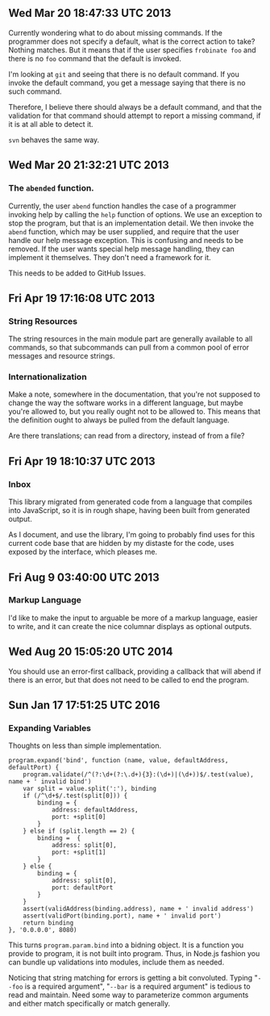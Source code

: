 ## Wed Mar 20 18:47:33 UTC 2013

Currently wondering what to do about missing commands. If the programmer
does not specify a default, what is the correct action to take? Nothing matches.
But it means that if the user specifies `frobinate foo` and there is no `foo`
command that the default is invoked.

I'm looking at `git` and seeing that there is no default command. If you invoke
the default command, you get a message saying that there is no such command.

Therefore, I believe there should always be a default command, and that the
validation for that command should attempt to report a missing command, if it is
at all able to detect it.

`svn` behaves the same way.

## Wed Mar 20 21:32:21 UTC 2013

### The `abended` function.

Currently, the user `abend` function handles the case of a programmer invoking
help by calling the `help` function of options. We use an exception to stop the
program, but that is an implementation detail. We then invoke the `abend`
function, which may be user supplied, and require that the user handle our help
message exception. This is confusing and needs to be removed. If the user wants
special help message handling, they can implement it themselves. They don't need
a framework for it.

This needs to be added to GitHub Issues.

## Fri Apr 19 17:16:08 UTC 2013

### String Resources

The string resources in the main module part are generally available to all
commands, so that subcommands can pull from a common pool of error messages and
resource strings.

### Internationalization

Make a note, somewhere in the documentation, that you're not supposed to change
the way the software works in a different language, but maybe you're allowed to,
but you really ought not to be allowed to. This means that the definition ought
to always be pulled from the default language.

Are there translations; can read from a directory, instead of from a file?

## Fri Apr 19 18:10:37 UTC 2013

### Inbox

This library migrated from generated code from a language that compiles into
JavaScript, so it is in rough shape, having been built from generated output.

As I document, and use the library, I'm going to probably find uses for this
current code base that are hidden by my distaste for the code, uses exposed by
the interface, which pleases me.

## Fri Aug  9 03:40:00 UTC 2013

### Markup Language

I'd like to make the input to arguable be more of a markup language, easier to
write, and it can create the nice columnar displays as optional outputs.

## Wed Aug 20 15:05:20 UTC 2014

You should use an error-first callback, providing a callback that will abend if
there is an error, but that does not need to be called to end the program.

## Sun Jan 17 17:51:25 UTC 2016

### Expanding Variables<a id="expand"></a>

Thoughts on less than simple implementation.

```
program.expand('bind', function (name, value, defaultAddress, defaultPort) {
    program.validate(/^(?:\d+(?:\.d+){3}:(\d+)|(\d+))$/.test(value), name + ' invalid bind')
    var split = value.split(':'), binding
    if (/^\d+$/.test(split[0])) {
        binding = {
            address: defaultAddress,
            port: +split[0]
        }
    } else if (split.length == 2) {
        binding =  {
            address: split[0],
            port: +split[1]
        }
    } else {
        binding = {
            address: split[0],
            port: defaultPort
        }
    }
    assert(validAddress(binding.address), name + ' invalid address')
    assert(validPort(binding.port), name + ' invalid port')
    return binding
}, '0.0.0.0', 8080)

```

This turns `program.param.bind` into a bidning object. It is a function you
provide to program, it is not built into program. Thus, in Node.js fashion you
can bundle up validations into modules, include them as needed.

Noticing that string matching for errors is getting a bit convoluted. Typing
"`--foo` is a required argument", "`--bar` is a required argument" is tedious to
read and maintain. Need some way to parameterize common arguments and either
match specifically or match generally.
